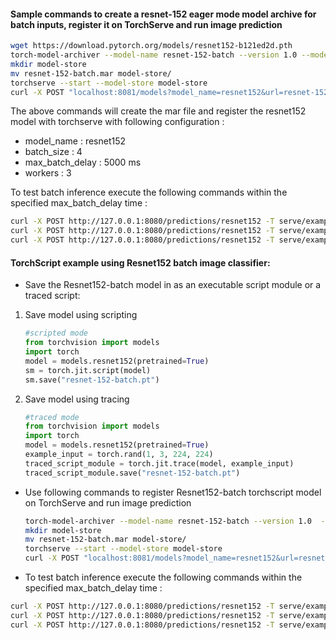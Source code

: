 #### Sample commands to create a resnet-152 eager mode model archive for batch inputs, register it on TorchServe and run image prediction

```bash
wget https://download.pytorch.org/models/resnet152-b121ed2d.pth
torch-model-archiver --model-name resnet-152-batch --version 1.0 --model-file serve/examples/image_classifier/resnet_152_batch/model.py --serialized-file resnet152-b121ed2d.pth --handler serve/examples/image_classifier/resnet_152_batch/resnet152_handler.py --extra-files serve/examples/image_classifier/index_to_name.json
mkdir model-store
mv resnet-152-batch.mar model-store/
torchserve --start --model-store model-store
curl -X POST "localhost:8081/models?model_name=resnet152&url=resnet-152-batch.mar&batch_size=4&max_batch_delay=5000&initial_workers=3&synchronous=true"
```

The above commands will create the mar file and register the resnet152 model with torchserve with following configuration :

 - model_name : resnet152
 - batch_size : 4
 - max_batch_delay : 5000 ms
 - workers : 3
 
To test batch inference execute the following commands within the specified max_batch_delay time :

```bash
curl -X POST http://127.0.0.1:8080/predictions/resnet152 -T serve/examples/image_classifier/resnet_152_batch/images/croco.jpg &
curl -X POST http://127.0.0.1:8080/predictions/resnet152 -T serve/examples/image_classifier/resnet_152_batch/images/dog.jpg &
curl -X POST http://127.0.0.1:8080/predictions/resnet152 -T serve/examples/image_classifier/resnet_152_batch/images/kitten.jpg &
```

#### TorchScript example using Resnet152 batch image classifier:

* Save the Resnet152-batch model in as an executable script module or a traced script:

1. Save model using scripting
   ```python
   #scripted mode
   from torchvision import models
   import torch
   model = models.resnet152(pretrained=True)
   sm = torch.jit.script(model)
   sm.save("resnet-152-batch.pt")
   ```

2. Save model using tracing
   ```python
   #traced mode
   from torchvision import models
   import torch
   model = models.resnet152(pretrained=True)
   example_input = torch.rand(1, 3, 224, 224)
   traced_script_module = torch.jit.trace(model, example_input)
   traced_script_module.save("resnet-152-batch.pt")
   ```  
 
* Use following commands to register Resnet152-batch torchscript model on TorchServe and run image prediction

    ```bash
    torch-model-archiver --model-name resnet-152-batch --version 1.0  --serialized-file resnet-152-batch.pt --extra-files serve/examples/image_classifier/index_to_name.json --handler --handler serve/examples/image_classifier/resnet_152_batch/resnet152_handler.py
    mkdir model-store
    mv resnet-152-batch.mar model-store/
    torchserve --start --model-store model-store
    curl -X POST "localhost:8081/models?model_name=resnet152&url=resnet-152-batch.mar&batch_size=4&max_batch_delay=5000&initial_workers=3&synchronous=true"
    ```
  
* To test batch inference execute the following commands within the specified max_batch_delay time :

```bash
curl -X POST http://127.0.0.1:8080/predictions/resnet152 -T serve/examples/image_classifier/resnet_152_batch/images/croco.jpg &
curl -X POST http://127.0.0.1:8080/predictions/resnet152 -T serve/examples/image_classifier/resnet_152_batch/images/dog.jpg &
curl -X POST http://127.0.0.1:8080/predictions/resnet152 -T serve/examples/image_classifier/resnet_152_batch/images/kitten.jpg &
```